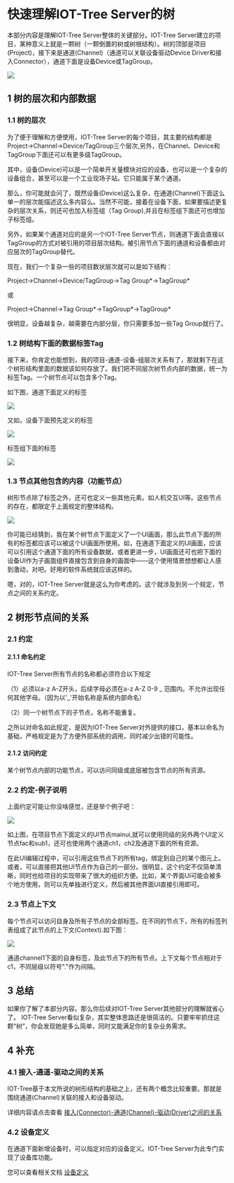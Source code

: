 
快速理解IOT-Tree Server的树
==



本部分内容是理解IOT-Tree Server整体的关键部分。IOT-Tree Server建立的项目，某种意义上就是一颗树（一颗倒置的树或树根结构）。树的顶部是项目(Project)，接下来是通道(Channel)（通道可以关联设备驱动Device Driver和接入Connector），通道下面是设备Device或TagGroup。




<img src="../img/tree1.png"/>


## 1 树的层次和内部数据




### 1.1 树的层次




为了便于理解和方便使用，IOT-Tree Server的每个项目，其主要的结构都是  Project->Channel->Device/TagGroup三个层次,另外，在Channel、Device和TagGroup下面还可以有更多级TagGroup。

其中，设备(Device)可以是一个简单开关量模块对应的设备，也可以是一个复杂的设备组合，甚至可以是一个工业现场子站。它只能属于某个通道。

那么，你可能就会问了，既然设备(Device)这么复杂，在通道(Channel)下面这么单一的层次能描述这么多内容么。当然不可能，接着在设备下面，如果要描述更复杂的层次关系，则还可也加入标签组（Tag Group),并且在标签组下面还可也增加子标签组。

另外，如果某个通道对应的是另一个IOT-Tree Server节点，则通道下面会直接以TagGroup的方式对被引用的项目层次结构。被引用节点下面的通道和设备都由对应层次的TagGroup替代。

现在，我们一个复杂一些的项目数状层次就可以是如下结构：

Project->Channel->Device/TagGroup->Tag Group*->TagGroup*

或

Project->Channel->Tag Group*->TagGroup*->TagGroup*

很明显，设备越复杂，越需要在内部分层，你只需要多加一些Tag Group就行了。





### 1.2 树结构下面的数据标签Tag

接下来，你肯定也能想到，我的项目-通道-设备-组层次关系有了，那就剩下在这个树形结构里面的数据该如何存放了。我们把不同层次树节点内部的数据，统一为标签Tag。一个树节点可以包含多个Tag。

如下图，通道下面定义的标签


<img src="../img/tree_tag1.png"/>

又如，设备下面预先定义的标签


<img src="../img/tree_tag2.png"/>


标签组下面的标签


<img src="../img/tree_tag3.png"/>


### 1.3 节点其他包含的内容（功能节点）

树形节点除了标签之外，还可也定义一些其他元素。如人机交互UI等。这些节点的存在，都限定于上面规定的整体结构。


<img src="../img/tree_hmis.png"/>


你可能已经猜到，我在某个树节点下面定义了一个UI画面，那么此节点下面的所有的标签都应该可以被这个UI画面所使用。如，在通道下面定义的UI画面，应该可以引用这个通道下面的所有设备数据，或者更进一步，UI画面还可也把下面的设备UI作为子画面组件直接包含到自身的画面中——这个使用情景想想都让人感到激动，对吧。好用的软件系统就应该这样的。

嗯，对的，IOT-Tree Server就是这么为你考虑的。这个就涉及到另一个规定，节点之间的关系约定。




## 2 树形节点间的关系




### 2.1 约定

#### 2.1.1 命名约定

IOT-Tree Server所有节点的名称都必须符合以下规定

（1）必须以a-z A-Z开头，后续字母必须在a-z A-Z 0-9 _ 范围内。不允许出现任何其他字母。（因为以'_'开始名称是系统内部命名）

（2）同一个树节点下的子节点，名称不能重复。

之所以对命名如此规定，是因为IOT-Tree Server对外提供的接口，基本以命名为基础，严格规定是为了方便外部系统的调用，同时减少出错的可能性。

#### 2.1.2 访问约定

某个树节点内部的功能节点，可以访问同级或底层被包含节点的所有资源。




### 2.2 约定-例子说明

上面约定可能让你没啥感觉，还是举个例子吧：


<img src="../img/tree_r1.png">


如上图，在项目节点下面定义的UI节点mainui,就可以使用同级的另外两个UI定义节点fac和sub1，还可也使用两个通道ch1，ch2及通道下面的所有资源。

在此UI编辑过程中，可以引用这些节点下的所有tag，绑定到自己的某个图元上。或者，可以直接把其他UI节点作为自己的一部分。很明显，这个约定不仅简单清晰，同时也给项目的实现带来了很大的组织方便。比如，某个界面UI可能会被多个地方使用，则可以先单独进行定义，然后被其他界面UI直接引用即可。




### 2.3 节点上下文

每个节点可以访问自身及所有子节点的全部标签。在不同的节点下，所有的标签列表组成了此节点的上下文(Context).如下图：


<img src="../img/tree_cxt1.png">


通道channel1下面的自身标签，及此节点下的所有节点。上下文每个节点相对于c1，不同层级以符号"."作为间隔。




## 3 总结
如果你了解了本部分内容。那么你后续对IOT-Tree Server其他部分的理解就省心了。
IOT-Tree Server看似复杂，其实整体思路还是很简洁的。只要牢牢抓住这颗“树”，你会发现她是多么简单，同时又能满足你的复杂业务需求。




## 4 补充
### 4.1 接入-通道-驱动之间的关系
IOT-Tree基于本文所说的树形结构的基础之上，还有两个概念比较重要。那就是围绕通道(Channel)关联的接入和设备驱动。
 
详细内容请点击查看
[接入(Connector)-通道(Channel)-驱动(Driver)之间的关系][cn_conn_drv]



### 4.2 设备定义

在通道下面新增设备时，可以指定对应的设备定义。IOT-Tree Server为此专门实现了设备库功能。

您可以查看相关文档 [设备定义][dev_def]



[cn_conn_drv]: ./quick_know_ch_conn_drv.md
[dev_def]: ./quick_know_devdef.md
